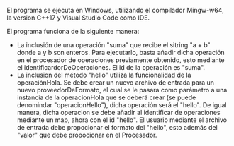 El programa se ejecuta en Windows, utilizando el compilador Mingw-w64, la version C++17 y Visual Studio Code como IDE.

El programa funciona de la siguiente manera:
  - La inclusión de una operación "suma" que recibe el sitring "a + b" donde a y b son enteros. Para ejecutarlo, basta añadir dicha operación en el procesador de operaciones previamente obtenido, esto mediante el identificardorDeOperaciones. El id de la operación es "suma".
  - La inclusion del método "hello" utiliza la funcionalidad de la operaciónHola. Se debe crear un nuevo archivo de entrada para un nuevo proveedorDeFormato, el cual se le pasara como parámetro a una instancia de la operacionHola que se deberá crear (se puede denomindar "operacionHello"), dicha operación será el "hello". De igual manera, dicha operacion se debe añadir al identificar de operaciones mediante un map, ahora con el id "hello". El usuario mediante el archivo de entrada debe propocionar el formato del "hello", esto además del "valor" que debe propocionar en el Procesador.
